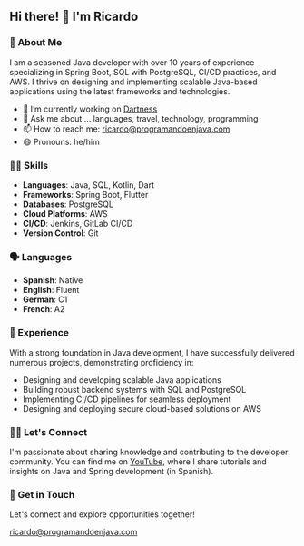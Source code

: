 ## Hi there! 👋 I'm Ricardo

### 🤘 About Me

I am a seasoned Java developer with over 10 years of experience specializing in Spring Boot, SQL with PostgreSQL, CI/CD practices, and AWS. I thrive on designing and implementing scalable Java-based applications using the latest frameworks and technologies.

- 🔭 I’m currently working on [Dartness](https://github.com/RicardoRB/dartness)
- 💬 Ask me about ... languages, travel, technology, programming
- 📫 How to reach me: ricardo@programandoenjava.com
- 😄 Pronouns: he/him

### 🤹‍♂️ Skills

- **Languages**: Java, SQL, Kotlin, Dart
- **Frameworks**: Spring Boot, Flutter
- **Databases**: PostgreSQL
- **Cloud Platforms**: AWS
- **CI/CD**: Jenkins, GitLab CI/CD
- **Version Control**: Git

### 🗣️ Languages 

- **Spanish**: Native
- **English**: Fluent
- **German**: C1
- **French**: A2


### 🧪 Experience

With a strong foundation in Java development, I have successfully delivered numerous projects, demonstrating proficiency in:

- Designing and developing scalable Java applications
- Building robust backend systems with SQL and PostgreSQL
- Implementing CI/CD pipelines for seamless deployment
- Designing and deploying secure cloud-based solutions on AWS

### 👨‍💻 Let's Connect

I'm passionate about sharing knowledge and contributing to the developer community. You can find me on [YouTube](https://youtube.com/@programando_en_java), where I share tutorials and insights on Java and Spring development (in Spanish).

### 📨 Get in Touch

Let's connect and explore opportunities together!

ricardo@programandoenjava.com
